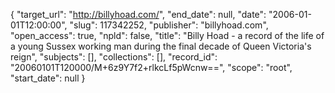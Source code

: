 {
  "target_url": "http://billyhoad.com/", 
  "end_date": null, 
  "date": "2006-01-01T12:00:00", 
  "slug": 117342252, 
  "publisher": "billyhoad.com", 
  "open_access": true, 
  "npld": false, 
  "title": "Billy Hoad - a record of the life of a young Sussex working man during the final decade of Queen Victoria's reign", 
  "subjects": [], 
  "collections": [], 
  "record_id": "20060101T120000/M+6z9Y7f2+rlkcLf5pWcnw==", 
  "scope": "root", 
  "start_date": null
}

